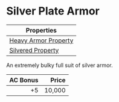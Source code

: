 # Silver Plate Armor

| Properties                                                                   |
| ---------------------------------------------------------------------------- |
| [Heavy Armor Property](../../Armor%20Properties/Heavy%20Armor%20Property.md) |
| [Silvered Property](../../Material%20Properties/Silvered%20Property.md)      |

An extremely bulky full suit of silver armor.

| AC Bonus |  Price |
| -------: | -----: |
|       +5 | 10,000 |
